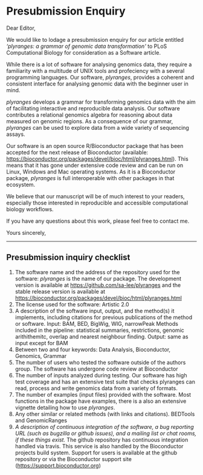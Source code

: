 # Presubmission Enquiry

Dear Editor,

We would like to lodage a presubmission enquiry for our article entitled 
_‘plyranges: a grammar of genomic data transformation'_ to PLoS
Computational Biology for consideration as a Software article.

While there is a lot of software for analysing genomics data, they
require a familiarity with a multitude of UNIX tools and profeciency with a
several programming languages. Our software, _plyranges_, provides a coherent 
and consistent interface for analysing genomic data with the beginner user in
mind.

_plyranges_ develops a grammar for transforming genomics data with the aim of 
facilitating interactive and reproducible data analysis. Our software 
contributes a relational genomics algebra for reasoning about data measured
on genomic regions. As a consequence of our grammar, _plyranges_ can be used to
explore data from a wide variety of sequencing assays.

Our software is an open source R/Bioconductor package that has been
accepted for the next release of Bioconductor (available: 
https://bioconductor.org/packages/devel/bioc/html/plyranges.html). This means
that it has gone under extensive code review and can be run on Linux, Windows
and Mac operating systems. As it is a Bioconductor package, _plyranges_ is
full interoperable with other packages in that ecosystem.

We believe that our manuscript will be of much interest to your readers, 
especially those interested in reproducible and accessible computational 
biology workflows.

If you have any questions about this work, please feel free to contact me.

Yours sincerely,

---

## Presubmission inquiry checklist

1. The software name and the address of the repository used for the software:
_plyranges_ is the name of our package. The development version is available at
https://github.com/sa-lee/plyranges and the stable release version is available
at https://bioconductor.org/packages/devel/bioc/html/plyranges.html
2. The license used for the software: Artistic 2.0
3. A description of the software input, output, and the method(s) it implements,
including citations for previous publications of the method or software.
Input: BAM, BED, BigWig, WIG, narrowPeak
Methods included in the pipeline: statistical summaries, restrictions,
genomic arithithemitc, overlap and nearest neighbour finding. 
Output: same as input except for BAM
4. Between two and four keywords: Data Analysis, Bioconductor, Genomics,
Grammar
5. The number of users who tested the software outside of the authors group.
The software has undergone code review at Bioconductor 
6. The number of inputs analyzed during testing.
Our software has high test coverage and has an extensive test suite
that checks plyranges can read, process and write genomics data from
a variety of formats.
7. The number of examples (input files) provided with the software.
Most functions in the package have examples, there is a also an extensive
vignette detailing how to use _plyranges_.
8. Any other similar or related methods (with links and citations).
BEDTools and GenomicRanges
9. _A description of continuous integration of the software, a bug reporting URL (such
as bugzilla or github issues), and a mailing list or chat rooms, if these things exist._
The github repository has continuous integration handled via travis. This
service is also handled by the Bioconductor projects build system. Support for
users is available at the github repository or via
the Bioconductor support site (https://support.bioconductor.org)